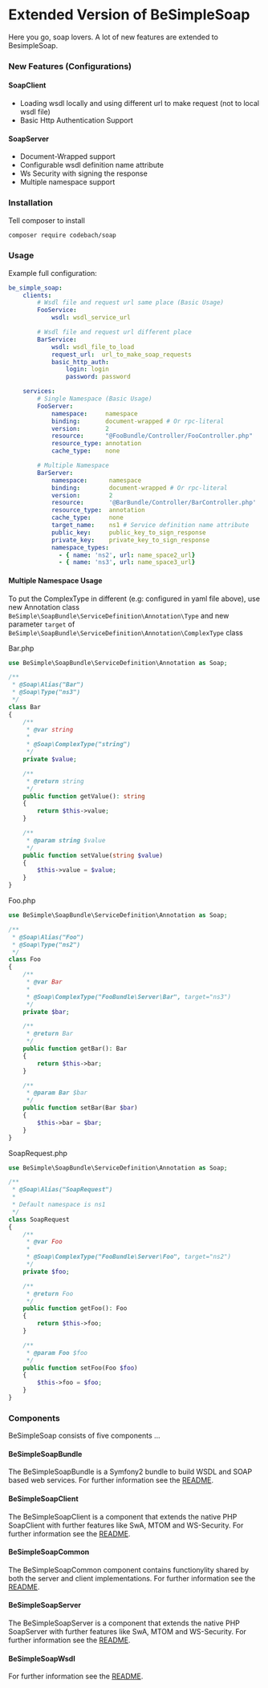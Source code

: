 # Extended Version of BeSimpleSoap

Here you go, soap lovers. A lot of new features are extended to BesimpleSoap.

### New Features (Configurations)
#### SoapClient
- Loading wsdl locally and using different url to make request (not to local wsdl file)
- Basic Http Authentication Support

#### SoapServer
- Document-Wrapped support
- Configurable wsdl definition name attribute
- Ws Security with signing the response 
- Multiple namespace support

### Installation

Tell composer to install
```bash
composer require codebach/soap
```

### Usage

Example full configuration:
```yaml
be_simple_soap:
    clients:
        # Wsdl file and request url same place (Basic Usage)
        FooService:
            wsdl: wsdl_service_url

        # Wsdl file and request url different place
        BarService:
            wsdl: wsdl_file_to_load
            request_url:  url_to_make_soap_requests
            basic_http_auth:
                login: login
                password: password

    services:
        # Single Namespace (Basic Usage)
        FooServer:
            namespace:     namespace
            binding:       document-wrapped # Or rpc-literal
            version:       2
            resource:      "@FooBundle/Controller/FooController.php"
            resource_type: annotation
            cache_type:    none

        # Multiple Namespace
        BarServer:
            namespace:      namespace
            binding:        document-wrapped # Or rpc-literal
            version:        2
            resource:       '@BarBundle/Controller/BarController.php'
            resource_type:  annotation
            cache_type:     none
            target_name:    ns1 # Service definition name attribute
            public_key:     public_key_to_sign_response
            private_key:    private_key_to_sign_response
            namespace_types:
              - { name: 'ns2', url: name_space2_url}
              - { name: 'ns3', url: name_space3_url}
```

#### Multiple Namespace Usage

To put the ComplexType in different (e.g: configured in yaml file above), use new Annotation class `BeSimple\SoapBundle\ServiceDefinition\Annotation\Type` and new parameter `target` of `BeSimple\SoapBundle\ServiceDefinition\Annotation\ComplexType` class

Bar.php
```php
use BeSimple\SoapBundle\ServiceDefinition\Annotation as Soap;

/**
 * @Soap\Alias("Bar")
 * @Soap\Type("ns3")
 */
class Bar
{
    /**
     * @var string
     *
     * @Soap\ComplexType("string")
     */
    private $value;

    /**
     * @return string
     */
    public function getValue(): string
    {
        return $this->value;
    }

    /**
     * @param string $value
     */
    public function setValue(string $value)
    {
        $this->value = $value;
    }
}
```

Foo.php
```php
use BeSimple\SoapBundle\ServiceDefinition\Annotation as Soap;

/**
 * @Soap\Alias("Foo")
 * @Soap\Type("ns2")
 */
class Foo
{
    /**
     * @var Bar
     *
     * @Soap\ComplexType("FooBundle\Server\Bar", target="ns3")
     */
    private $bar;

    /**
     * @return Bar
     */
    public function getBar(): Bar
    {
        return $this->bar;
    }

    /**
     * @param Bar $bar
     */
    public function setBar(Bar $bar)
    {
        $this->bar = $bar;
    }
}

```

SoapRequest.php
```php
use BeSimple\SoapBundle\ServiceDefinition\Annotation as Soap;

/**
 * @Soap\Alias("SoapRequest")
 *
 * Default namespace is ns1
 */
class SoapRequest
{
    /**
     * @var Foo
     *
     * @Soap\ComplexType("FooBundle\Server\Foo", target="ns2")
     */
    private $foo;

    /**
     * @return Foo
     */
    public function getFoo(): Foo
    {
        return $this->foo;
    }

    /**
     * @param Foo $foo
     */
    public function setFoo(Foo $foo)
    {
        $this->foo = $foo;
    }
}
```

### Components

BeSimpleSoap consists of five components ...

#### BeSimpleSoapBundle

The BeSimpleSoapBundle is a Symfony2 bundle to build WSDL and SOAP based web services.
For further information see the [README](https://github.com/codebach/Soap/blob/master/src/BeSimple/SoapBundle/README.md).

#### BeSimpleSoapClient

The BeSimpleSoapClient is a component that extends the native PHP SoapClient with further features like SwA, MTOM and WS-Security.
For further information see the [README](https://github.com/codebach/Soap/blob/master/src/BeSimple/SoapClient/README.md).

#### BeSimpleSoapCommon

The BeSimpleSoapCommon component contains functionylity shared by both the server and client implementations.
For further information see the [README](https://github.com/codebach/Soap/blob/master/src/BeSimple/SoapCommon/README.md).

#### BeSimpleSoapServer

The BeSimpleSoapServer is a component that extends the native PHP SoapServer with further features like SwA, MTOM and WS-Security.
For further information see the [README](https://github.com/codebach/Soap/blob/master/src/BeSimple/SoapServer/README.md).

#### BeSimpleSoapWsdl

For further information see the [README](https://github.com/codebach/Soap/blob/master/src/BeSimple/SoapWsdl/README.md).

